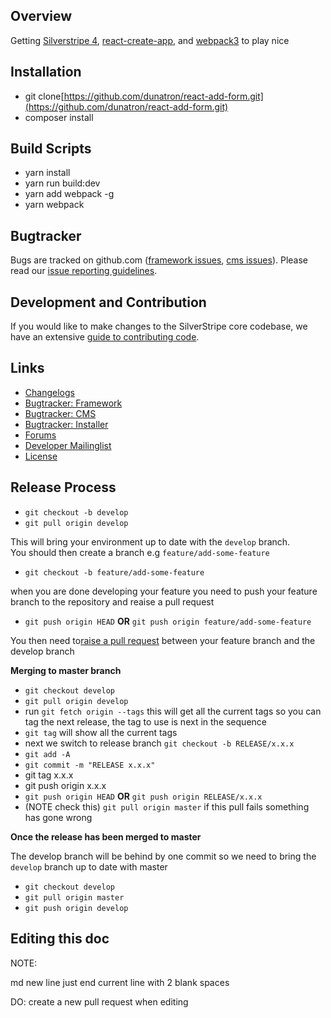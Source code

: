 ## Overview

Getting [Silverstripe 4](http://doc.silverstripe.org/framework/en/installation/),
[react-create-app](http://doc.silverstripe.org/framework/en/installation/),
and [webpack3](https://webpack.js.org/) to play nice

## Installation ##

* git clone[https://github.com/dunatron/react-add-form.git](https://github.com/dunatron/react-add-form.git)
* composer install 

## Build Scripts ##
* yarn install 
* yarn run build:dev
* yarn add webpack -g
* yarn webpack 


## Bugtracker ##

Bugs are tracked on github.com ([framework issues](https://github.com/silverstripe/silverstripe-framework/issues),
[cms issues](https://github.com/silverstripe/silverstripe-cms/issues)). 
Please read our [issue reporting guidelines](http://doc.silverstripe.org/framework/en/misc/contributing/issues).

## Development and Contribution ##

If you would like to make changes to the SilverStripe core codebase, we have an extensive [guide to contributing code](http://doc.silverstripe.org/framework/en/misc/contributing/code).

## Links ##

 * [Changelogs](http://doc.silverstripe.org/framework/en/changelogs/)
 * [Bugtracker: Framework](https://github.com/silverstripe/silverstripe-framework/issues)
 * [Bugtracker: CMS](https://github.com/silverstripe/silverstripe-cms/issues)
 * [Bugtracker: Installer](https://github.com/silverstripe/silverstripe-installer/issues)
 * [Forums](http://silverstripe.org/forums)
 * [Developer Mailinglist](https://groups.google.com/forum/#!forum/silverstripe-dev)
 * [License](./LICENSE)
 
## Release Process ##
* `git checkout -b develop`
* `git pull origin develop`

This will bring your environment up to date with the `develop` branch.   
You should then create a branch e.g `feature/add-some-feature`
* `git checkout -b feature/add-some-feature`  

when you are done developing your feature you need to push your feature branch to the repository and reaise a pull request

* `git push origin HEAD` **OR** `git push origin feature/add-some-feature`

You then need to[raise a pull request](https://github.com/dunatron/react-add-form/pulls) between your feature branch and the develop branch

**Merging to master branch**  


* `git checkout develop`
* `git pull origin develop`
* run `git fetch origin --tags` this will get all the current tags so you can tag the next release, the tag to use is next in the sequence
* `git tag` will show all the current tags
* next we switch to release branch `git checkout -b RELEASE/x.x.x`
* `git add -A`
* `git commit -m "RELEASE x.x.x"`
* git tag x.x.x
* git push origin x.x.x
* `git push origin HEAD` **OR** `git push origin RELEASE/x.x.x`
* (NOTE check this) `git pull origin master` if this pull fails something has gone wrong

**Once the release has been merged to master**  

The develop branch will be behind by one commit so we need to bring the `develop` branch up to date with master
* `git checkout develop`
* `git pull origin master` 
* `git push origin develop`

## Editing this doc ##
NOTE:  

md new line just end current line with 2 blank spaces  
  
DO: create a new pull request when editing